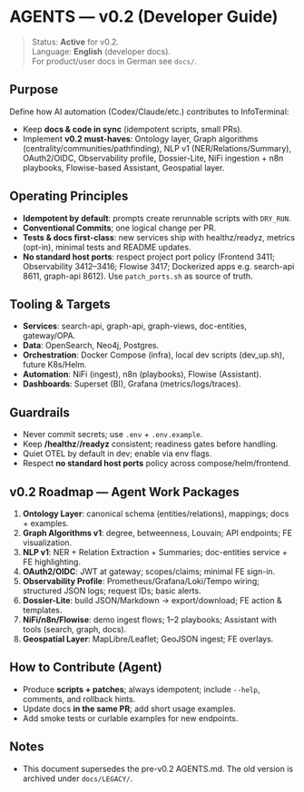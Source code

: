 
# AGENTS — v0.2 (Developer Guide)

> Status: **Active** for v0.2.  
> Language: **English** (developer docs).  
> For product/user docs in German see `docs/`.

## Purpose
Define how AI automation (Codex/Claude/etc.) contributes to InfoTerminal:
- Keep **docs & code in sync** (idempotent scripts, small PRs).
- Implement **v0.2 must-haves**: Ontology layer, Graph algorithms (centrality/communities/pathfinding), NLP v1 (NER/Relations/Summary), OAuth2/OIDC, Observability profile, Dossier-Lite, NiFi ingestion + n8n playbooks, Flowise-based Assistant, Geospatial layer.

## Operating Principles
- **Idempotent by default**: prompts create rerunnable scripts with `DRY_RUN`.
- **Conventional Commits**; one logical change per PR.
- **Tests & docs first-class**: new services ship with healthz/readyz, metrics (opt-in), minimal tests and README updates.
- **No standard host ports**: respect project port policy (Frontend 3411; Observability 3412–3416; Flowise 3417; Dockerized apps e.g. search-api 8611, graph-api 8612). Use `patch_ports.sh` as source of truth.

## Tooling & Targets
- **Services**: search-api, graph-api, graph-views, doc-entities, gateway/OPA.
- **Data**: OpenSearch, Neo4j, Postgres.
- **Orchestration**: Docker Compose (infra), local dev scripts (dev_up.sh), future K8s/Helm.
- **Automation**: NiFi (ingest), n8n (playbooks), Flowise (Assistant).
- **Dashboards**: Superset (BI), Grafana (metrics/logs/traces).

## Guardrails
- Never commit secrets; use `.env` + `.env.example`.
- Keep **/healthz**/**/readyz** consistent; readiness gates before handling.
- Quiet OTEL by default in dev; enable via env flags.
- Respect **no standard host ports** policy across compose/helm/frontend.

## v0.2 Roadmap — Agent Work Packages
1. **Ontology Layer**: canonical schema (entities/relations), mappings; docs + examples.
2. **Graph Algorithms v1**: degree, betweenness, Louvain; API endpoints; FE visualization.
3. **NLP v1**: NER + Relation Extraction + Summaries; doc-entities service + FE highlighting.
4. **OAuth2/OIDC**: JWT at gateway; scopes/claims; minimal FE sign-in.
5. **Observability Profile**: Prometheus/Grafana/Loki/Tempo wiring; structured JSON logs; request IDs; basic alerts.
6. **Dossier-Lite**: build JSON/Markdown → export/download; FE action & templates.
7. **NiFi/n8n/Flowise**: demo ingest flows; 1–2 playbooks; Assistant with tools (search, graph, docs).
8. **Geospatial Layer**: MapLibre/Leaflet; GeoJSON ingest; FE overlays.

## How to Contribute (Agent)
- Produce **scripts + patches**; always idempotent; include `--help`, comments, and rollback hints.
- Update docs **in the same PR**; add short usage examples.
- Add smoke tests or curlable examples for new endpoints.

## Notes
- This document supersedes the pre-v0.2 AGENTS.md. The old version is archived under `docs/LEGACY/`.

